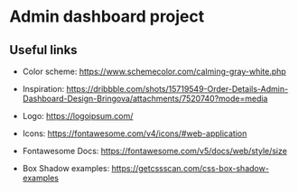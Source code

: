 # Admin dashboard project
## Useful links

* Color scheme: https://www.schemecolor.com/calming-gray-white.php

* Inspiration: https://dribbble.com/shots/15719549-Order-Details-Admin-Dashboard-Design-Bringova/attachments/7520740?mode=media

* Logo: https://logoipsum.com/

* Icons: https://fontawesome.com/v4/icons/#web-application

* Fontawesome Docs: https://fontawesome.com/v5/docs/web/style/size

* Box Shadow examples: https://getcssscan.com/css-box-shadow-examples